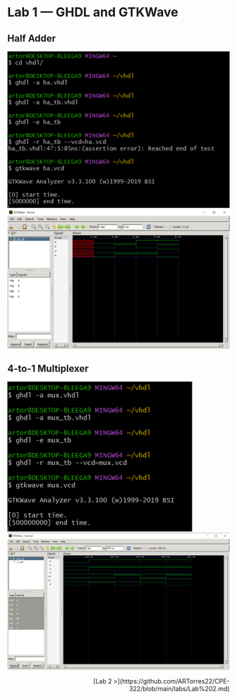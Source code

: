 # Lab 1 — GHDL and GTKWave

## Half Adder

![half adder](img/HalfAdder.png)
![half adder gtkwave](img/HalfAdderGTKwave.png)

## 4-to-1 Multiplexer

![4-to-1 Multiplexer](img/4-1Multi.png)
![4-to-1 Multiplexer gtkwave](img/4-1MultiGTKwave.png)

<div style="text-align: right;"> 
  [Lab 2 >](https://github.com/ARTorres22/CPE-322/blob/main/labs/Lab%202.md) 
</div>
